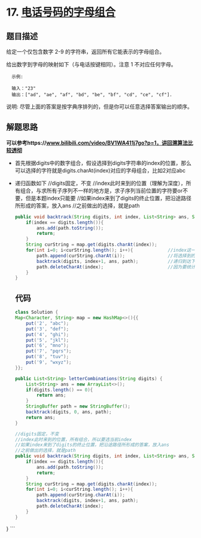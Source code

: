 # 17. [电话号码的字母组合](https://leetcode-cn.com/problems/letter-combinations-of-a-phone-number/)

## 题目描述
给定一个仅包含数字 2-9 的字符串，返回所有它能表示的字母组合。

给出数字到字母的映射如下（与电话按键相同）。注意 1 不对应任何字母。

      示例:

      输入："23"
      输出：["ad", "ae", "af", "bd", "be", "bf", "cd", "ce", "cf"].
说明:
尽管上面的答案是按字典序排列的，但是你可以任意选择答案输出的顺序。

## 解题思路
**可以参考https://www.bilibili.com/video/BV1WA411j7go?p=1，讲回溯算法比较透彻**

* 首先根据digits中的数字组合，假设选择到digits字符串的index的位置，那么可以选择的字符就是digits.charAt(index)对应的字母组合，比如2对应abc
* 递归函数如下
    //digits固定，不变
    //index此时来到的位置（理解为深度），所有组合，与求所有子序列不一样的地方是，求子序列当前位置的字符要or不要，但是本题index只能要
    //如果index来到了digits的终止位置，把沿途路径所形成的答案，放入ans
    //之前做出的选择，就是path
    ```java
    public void backtrack(String digits, int index, List<String> ans, StringBuffer path){
        if(index == digits.length()){
            ans.add(path.toString());
            return;
        }
        String curString = map.get(digits.charAt(index));
        for(int i=0; i<curString.length(); i++){             //index这一层会有几种选择，所以用for循环
            path.append(curString.charAt(i));                //将选择到的字符加入路径path
            backtrack(digits, index+1, ans, path);           //递归到达下一深度，即index+1, 除了index和path变化，其他不变
            path.deleteCharAt(index);                        //因为要统计所有组合，所以需要回退到上一层，才能遍历所有组合
        }
    }
    ```
    
    ## 代码
    ```java
    class Solution {
    Map<Character, String> map = new HashMap<>(){{
        put('2', "abc");
        put('3', "def");
        put('4', "ghi");
        put('5', "jkl");
        put('6', "mno");
        put('7', "pqrs");
        put('8', "tuv");
        put('9', "wxyz");
    }};

    public List<String> letterCombinations(String digits) {
        List<String> ans = new ArrayList<>();
        if(digits.length() == 0){
            return ans;
        }
        StringBuffer path = new StringBuffer();
        backtrack(digits, 0, ans, path);
        return ans;
    }

    //digits固定，不变
    //index此时来到的位置，所有组合，所以要选当前index
    //如果index来到了digits的终止位置，把沿途路径所形成的答案，放入ans
    //之前做出的选择，就是path
    public void backtrack(String digits, int index, List<String> ans, StringBuffer path){
        if(index == digits.length()){
            ans.add(path.toString());
            return;
        }
        String curString = map.get(digits.charAt(index));
        for(int i=0; i<curString.length(); i++){
            path.append(curString.charAt(i));
            backtrack(digits, index+1, ans, path);
            path.deleteCharAt(index);
        }
    }
}
    ```
